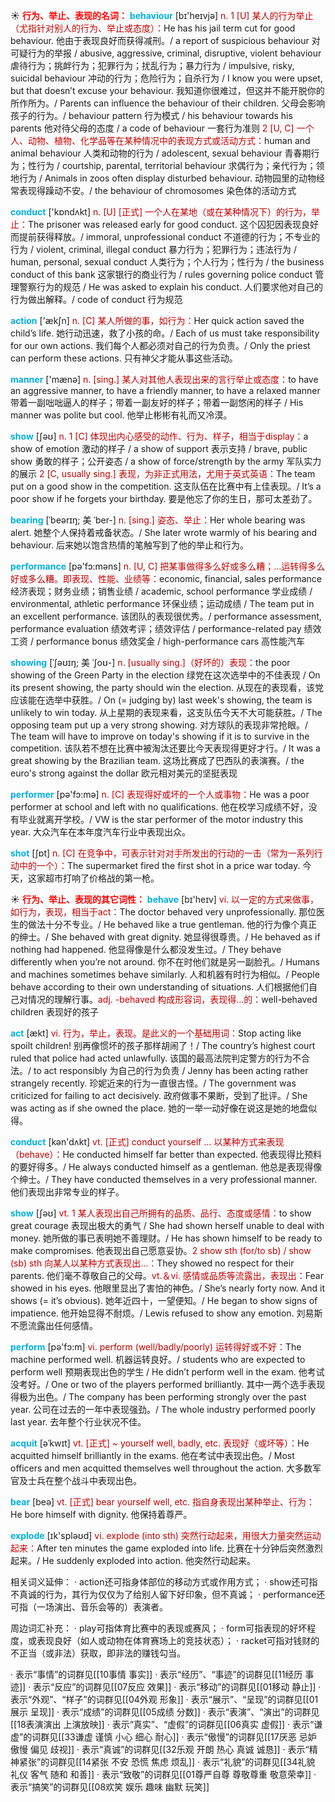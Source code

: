 ☀ <font color="red">**行为、举止、表现的名词：**</font>
<font color="sky blue">**behaviour**</font> [bɪ'heɪvjə] 
<font color="#c00000">n. 1 [U] 某人的行为举止（尤指针对别人的行为、举止或态度）：</font>He has his jail term cut for good behaviour. 他由于表现良好而获得减刑。/ a report of suspicious behaviour 对可疑行为的举报 / abusive, aggressive, criminal, disruptive, violent behaviour 虐待行为；挑衅行为；犯罪行为；扰乱行为；暴力行为 / impulsive, risky, suicidal behaviour 冲动的行为；危险行为；自杀行为 / I know you were upset, but that doesn’t excuse your behaviour. 我知道你很难过，但这并不能开脱你的所作所为。/ Parents can influence the behaviour of their children. 父母会影响孩子的行为。/ behaviour pattern 行为模式 / his behaviour towards his parents 他对待父母的态度 / a code of behaviour 一套行为准则 <font color="#c00000">2 [U, C] 一个人、动物、植物、化学品等在某种情况中的表现方式或活动方式：</font>human and animal behaviour 人类和动物的行为 / adolescent, sexual behaviour 青春期行为；性行为 / courtship, parental, territorial behaviour 求偶行为；亲代行为；领地行为 / Animals in zoos often display disturbed behaviour. 动物园里的动物经常表现得躁动不安。/ the behaviour of chromosomes 染色体的活动方式

<font color="sky blue">**conduct**</font> ['kɒndʌkt] 
<font color="#c00000">n. [U] [正式] 一个人在某地（或在某种情况下）的行为，举止：</font>The prisoner was released early for good conduct. 这个囚犯因表现良好而提前获得释放。/ immoral, unprofessional conduct 不道德的行为；不专业的行为 / violent, criminal, illegal conduct 暴力行为；犯罪行为；违法行为 / human, personal, sexual conduct 人类行为；个人行为；性行为 / the business conduct of this bank 这家银行的商业行为 / rules governing police conduct 管理警察行为的规范 / He was asked to explain his conduct. 人们要求他对自己的行为做出解释。/ code of conduct 行为规范

<font color="sky blue">**action**</font> ['ækʃn] 
<font color="#c00000">n. [C] 某人所做的事，如行为：</font>Her quick action saved the child’s life. 她行动迅速，救了小孩的命。/ Each of us must take responsibility for our own actions. 我们每个人都必须对自己的行为负责。/ Only the priest can perform these actions. 只有神父才能从事这些活动。

<font color="sky blue">**manner**</font> ['mænə] 
<font color="#c00000">n. [sing.] 某人对其他人表现出来的言行举止或态度：</font>to have an aggressive manner, to have a friendly manner, to have a relaxed manner 带着一副咄咄逼人的样子；带着一副友好的样子；带着一副悠闲的样子 / His manner was polite but cool. 他举止彬彬有礼而又冷漠。

<font color="sky blue">**show**</font> [ʃəʊ] 
<font color="#c00000">n. 1 [C] 体现出内心感受的动作、行为、样子，相当于display：</font>a show of emotion 激动的样子 / a show of support 表示支持 / brave, public show 勇敢的样子；公开姿态 / a show of force/strength by the army 军队实力的展示 <font color="#c00000">2 [C, usually sing.] 表现，为非正式用法，尤用于英式英语：</font>The team put on a good show in the competition. 这支队伍在比赛中有上佳表现。/ It’s a poor show if he forgets your birthday. 要是他忘了你的生日，那可太差劲了。
           
<font color="sky blue">**bearing**</font> [ˈbeərɪŋ; 美 ˈber-]
<font color="#c00000">n. [sing.] 姿态、举止：</font>Her whole bearing was alert. 她整个人保持着戒备状态。/ She later wrote warmly of his bearing and behaviour. 后来她以饱含热情的笔触写到了他的举止和行为。

<font color="sky blue">**performance**</font> [pə'fɔ:məns] 
<font color="#c00000">n. [U, C] 把某事做得多么好或多么糟；…运转得多么好或多么糟。即表现、性能、业绩等：</font>economic, financial, sales performance 经济表现；财务业绩；销售业绩 / academic, school performance 学业成绩 / environmental, athletic performance 环保业绩；运动成绩 / The team put in an excellent performance. 该团队的表现很优秀。/ performance assessment, performance evaluation 绩效考评；绩效评估 / performance-related pay 绩效工资 / performance bonus 绩效奖金 / high-performance cars 高性能汽车
          
<font color="sky blue">**showing**</font> [ˈʃəʊɪŋ; 美 ˈʃoʊ-]
<font color="#c00000">n. [usually sing.]（好坏的）表现：</font>the poor showing of the Green Party in the election 绿党在这次选举中的不佳表现 / On its present showing, the party should win the election. 从现在的表现看，该党应该能在选举中获胜。/ On (= judging by) last week's showing, the team is unlikely to win today. 从上星期的表现来看，这支队伍今天不大可能获胜。/ The opposing team put up a very strong showing. 对方球队的表现非常抢眼。/ The team will have to improve on today's showing if it is to survive in the competition. 该队若不想在比赛中被淘汰还要比今天表现得更好才行。/ It was a great showing by the Brazilian team. 这场比赛成了巴西队的表演赛。/ the euro's strong against the dollar 欧元相对美元的坚挺表现

<font color="sky blue">**performer**</font> [pə'fɔ:mə] 
<font color="#c00000">n. [C] 表现得好或坏的一个人或事物：</font>He was a poor performer at school and left with no qualifications. 他在校学习成绩不好，没有毕业就离开学校。/ VW is the star performer of the motor industry this year. 大众汽车在本年度汽车行业中表现出众。

<font color="sky blue">**shot**</font> [ʃɒt] 
<font color="#c00000">n. [C] 在竞争中，可表示针对对手所发出的行动的一击（常为一系列行动中的一个）：</font>The supermarket fired the first shot in a price war today. 今天，这家超市打响了价格战的第一枪。

☀ <font color="red">**行为、举止、表现的其它词性：**</font>
<font color="sky blue">**behave**</font> [bɪ'heɪv] 
<font color="#c00000">vi. 以一定的方式来做事，如行为，表现，相当于act：</font>The doctor behaved very unprofessionally. 那位医生的做法十分不专业。/ He behaved like a true gentleman. 他的行为像个真正的绅士。/ She behaved with great dignity. 她显得很尊贵。/ He behaved as if nothing had happened. 他显得像是什么都没发生过。/ They behave differently when you’re not around. 你不在时他们就是另一副脸孔。/ Humans and machines sometimes behave similarly. 人和机器有时行为相似。/ People behave according to their own understanding of situations. 人们根据他们自己对情况的理解行事。<font color="#c00000">adj. -behaved 构成形容词，表现得…的：</font>well-behaved children 表现好的孩子

<font color="sky blue">**act**</font> [ækt] 
<font color="#c00000">vi. 行为，举止，表现。是此义的一个基础用词：</font>Stop acting like spoilt children! 别再像惯坏的孩子那样胡闹了！/ The country’s highest court ruled that police had acted unlawfully. 该国的最高法院判定警方的行为不合法。/ to act responsibly 为自己的行为负责 / Jenny has been acting rather strangely recently. 珍妮近来的行为一直很古怪。/ The government was criticized for failing to act decisively. 政府做事不果断，受到了批评。/ She was acting as if she owned the place. 她的一举一动好像在说这是她的地盘似得。

<font color="sky blue">**conduct**</font> [kən'dʌkt] 
<font color="#c00000">vt. [正式] conduct yourself ... 以某种方式来表现（behave）：</font>He conducted himself far better than expected. 他表现得比预料的要好得多。/ He always conducted himself as a gentleman. 他总是表现得像个绅士。/ They have conducted themselves in a very professional manner. 他们表现出非常专业的样子。

<font color="sky blue">**show**</font> [ʃəʊ] 
<font color="#c00000">vt. 1 某人表现出自己所拥有的品质、品行、态度或感情：</font>to show great courage 表现出极大的勇气 / She had shown herself unable to deal with money. 她所做的事已表明她不善理财。/ He has shown himself to be ready to make compromises. 他表现出自己愿意妥协。<font color="#c00000">2 show sth (for/to sb) / show (sb) sth 向某人以某种方式表现出…：</font>They showed no respect for their parents. 他们毫不尊敬自己的父母。<font color="#c00000">vt.＆vi. 感情或品质等流露出，表现出：</font>Fear showed in his eyes. 他眼里显出了害怕的神色。/ She’s nearly forty now. And it shows (= it’s obvious). 她年近四十，一望便知。/ He began to show signs of impatience. 他开始显得不耐烦。/ Lewis refused to show any emotion. 刘易斯不愿流露出任何感情。

<font color="sky blue">**perform**</font> [pə'fɔ:m] 
<font color="#c00000">vi. perform (well/badly/poorly) 运转得好或不好：</font>The machine performed well. 机器运转良好。/ students who are expected to perform well 预期表现出色的学生 / He didn’t perform well in the exam. 他考试没考好。/ One or two of the players performed brilliantly. 其中一两个选手表现得极为出色。/ The company has been performing strongly over the past year. 公司在过去的一年中表现强劲。/ The whole industry performed poorly last year. 去年整个行业状况不佳。
           
<font color="sky blue">**acquit**</font> [əˈkwɪt]
<font color="#c00000">vt. [正式] ~ yourself well, badly, etc. 表现好（或坏等）：</font>He acquitted himself brilliantly in the exams. 他在考试中表现出色。/ Most officers and men acquitted themselves well throughout the action. 大多数军官及士兵在整个战斗中表现出色。

<font color="sky blue">**bear**</font> [beə] 
<font color="#c00000">vt. [正式] bear yourself well, etc. 指自身表现出某种举止、行为：</font>He bore himself with dignity. 他保持着尊严。 

<font color="sky blue">**explode**</font> [ɪk'spləʊd] 
<font color="#c00000">vi. explode (into sth) 突然行动起来，用很大力量突然运动起来：</font>After ten minutes the game exploded into life. 比赛在十分钟后突然激烈起来。/ He suddenly exploded into action. 他突然行动起来。

相关词义延伸：
· action还可指身体部位的移动方式或作用方式；
· show还可指不真诚的行为，其行为仅仅为了给别人留下好印象，但不真诚；
· performance还可指（一场演出、音乐会等的）表演者。

周边词汇补充：
· play可指体育比赛中的表现或赛风；
· form可指表现的好坏程度，或表现良好（如人或动物在体育赛场上的竞技状态）；
· racket可指对钱财的不正当（或非法）获取，即非法的赚钱勾当。

· 表示“事情”的词群见[[10事情 事实]]
· 表示“经历”、“事迹”的词群见[[11经历 事迹]]
· 表示“反应”的词群见[[07反应 效果]]
· 表示“移动”的词群见[[01移动 静止]]
· 表示“外观”、“样子”的词群见[[04外观 形象]]
· 表示“展示”、“呈现”的词群见[[01展示 呈现]]
· 表示“成绩”的词群见[[05成绩 分数]]
· 表示“表演”、“演出”的词群见[[18表演演出 上演放映]]
· 表示“真实”、“虚假”的词群见[[06真实 虚假]]
· 表示“谦虚”的词群见[[33谦虚 谨慎 小心 细心 耐心]]
· 表示“傲慢”的词群见[[17厌恶 忌妒 傲慢 偏见 歧视]]
· 表示“真诚”的词群见[[32乐观 开朗 热心 真诚 诚恳]]
· 表示“精神紧张”的词群见[[14紧张 不安 恐慌 焦虑 烦乱]]
· 表示“礼貌”的词群见[[34礼貌 礼仪 客气 随和 和善]]
· 表示“致敬”的词群见[[01尊严自尊 尊敬尊重 敬意荣幸]]
· 表示“搞笑”的词群见[[08欢笑 娱乐 趣味 幽默 玩笑]]
